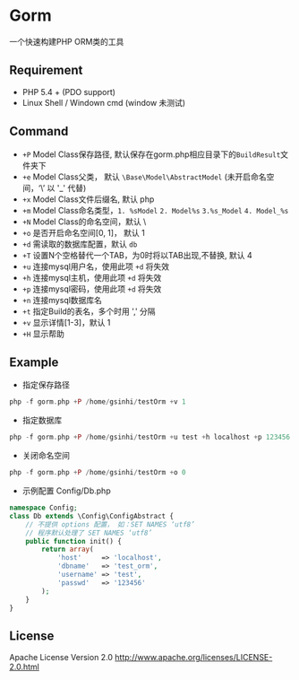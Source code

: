 # Gorm
一个快速构建PHP ORM类的工具

## Requirement
- PHP 5.4 + (PDO support)
- Linux Shell / Windown cmd (window 未测试)

## Command
- `+P`  Model Class保存路径, 默认保存在gorm.php相应目录下的`BuildResult`文件夹下
- `+e`  Model Class父类， 默认 `\Base\Model\AbstractModel` (未开启命名空间，‘\’ 以 '_' 代替)
- `+x`  Model Class文件后缀名, 默认 php
- `+m`  Model Class命名类型，`1. %sModel`  `2. Model%s`  `3.%s_Model`  `4. Model_%s`
- `+N`  Model Class的命名空间，默认 \
- `+o`  是否开启命名空间[0, 1]， 默认 1
- `+d`  需读取的数据库配置，默认 `db`
- `+T`  设置N个空格替代一个TAB，为0时将以TAB出现,不替换, 默认 4
- `+u`  连接mysql用户名，使用此项 `+d` 将失效
- `+h`  连接mysql主机，使用此项 `+d` 将失效
- `+p`  连接mysql密码，使用此项 `+d` 将失效
- `+n`  连接mysql数据库名
- `+t`  指定Build的表名，多个时用 ',' 分隔
- `+v`  显示详情[1-3]，默认 1
- `+H`  显示帮助

## Example

- 指定保存路径
```php
php -f gorm.php +P /home/gsinhi/testOrm +v 1
```

- 指定数据库
```php
php -f gorm.php +P /home/gsinhi/testOrm +u test +h localhost +p 123456 +n test_orm +v 3
```

- 关闭命名空间
```php
php -f gorm.php +P /home/gsinhi/testOrm +o 0
```

- 示例配置 Config/Db.php
```php
namespace Config;
class Db extends \Config\ConfigAbstract {
    // 不提供 options 配置， 如：SET NAMES ‘utf8’
    // 程序默认处理了 SET NAMES ‘utf8’
    public function init() {
        return array(
            'host'     => 'localhost',
            'dbname'   => 'test_orm',
            'username' => 'test',
            'passwd'   => '123456'
        );
    }
}
```

## License 
Apache License Version 2.0 http://www.apache.org/licenses/LICENSE-2.0.html
